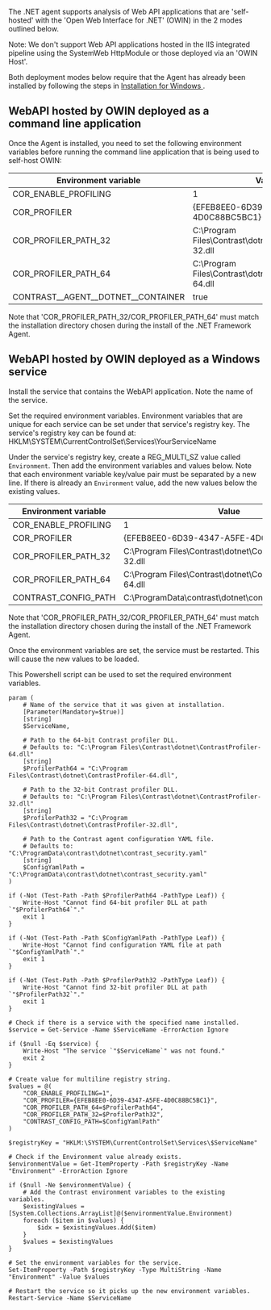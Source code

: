<!--
title: "Contrast .NET Agent Web API and OWIN Installation"
description: "Contrast .NET agent Web API and OWIN Installation"
tags: "installation agent .NET web api owin"
-->

The .NET agent supports analysis of Web API applications that are 'self-hosted' with the 'Open Web Interface for .NET' (OWIN) in the 2 modes outlined below.

Note: We don't support Web API applications hosted in the IIS integrated pipeline using the SystemWeb HttpModule or those deployed via an 'OWIN Host'.

Both deployment modes below require that the Agent has already been installed by following the steps in [Installation for Windows
](https://docs.contrastsecurity.com/installation-netinstall.html#net-windows).

## WebAPI hosted by OWIN deployed as a command line application

Once the Agent is installed, you need to set the following environment variables before running the command line application that is being used to self-host OWIN:

| Environment variable       | Value                       |
| -------------------------- | --------------------------- |
| COR_ENABLE_PROFILING       | 1                           |
| COR_PROFILER               | {EFEB8EE0-6D39-4347-A5FE-4D0C88BC5BC1}   |
| COR_PROFILER_PATH_32       | C:\Program Files\Contrast\dotnet\ContrastProfiler-32.dll   |
| COR_PROFILER_PATH_64       | C:\Program Files\Contrast\dotnet\ContrastProfiler-64.dll   |
| CONTRAST\_\_AGENT\_\_DOTNET\_\_CONTAINER   | true                        |

Note that 'COR_PROFILER_PATH_32/COR_PROFILER_PATH_64' must match the installation directory chosen during the install of the .NET Framework Agent.

## WebAPI hosted by OWIN deployed as a Windows service

Install the service that contains the WebAPI application. Note the name of the service.

Set the required environment variables. Environment variables that are unique for each service can be set under that service's registry key. The service's registry key can be found at:  
HKLM\SYSTEM\CurrentControlSet\Services\YourServiceName

Under the service's registry key, create a REG_MULTI_SZ value called `Environment`. Then add the environment variables and values below. Note that each environment variable key/value pair must be separated by a new line. If there is already an `Environment` value, add the new values below the existing values.

| Environment variable       | Value                       |
| -------------------------- | --------------------------- |
| COR_ENABLE_PROFILING       | 1                           |
| COR_PROFILER               | {EFEB8EE0-6D39-4347-A5FE-4D0C88BC5BC1}   |
| COR_PROFILER_PATH_32       | C:\Program Files\Contrast\dotnet\ContrastProfiler-32.dll   |
| COR_PROFILER_PATH_64       | C:\Program Files\Contrast\dotnet\ContrastProfiler-64.dll   |
| CONTRAST_CONFIG_PATH       | C:\ProgramData\contrast\dotnet\contrast_security.yaml   |

Note that 'COR_PROFILER_PATH_32/COR_PROFILER_PATH_64' must match the installation directory chosen during the install of the .NET Framework Agent.

Once the environment variables are set, the service must be restarted. This will cause the new values to be loaded.

This Powershell script can be used to set the required environment variables.

```
param (
    # Name of the service that it was given at installation.
    [Parameter(Mandatory=$true)]
    [string]
    $ServiceName,

    # Path to the 64-bit Contrast profiler DLL.
    # Defaults to: "C:\Program Files\Contrast\dotnet\ContrastProfiler-64.dll"
    [string]
    $ProfilerPath64 = "C:\Program Files\Contrast\dotnet\ContrastProfiler-64.dll",

    # Path to the 32-bit Contrast profiler DLL.
    # Defaults to: "C:\Program Files\Contrast\dotnet\ContrastProfiler-32.dll"
    [string]
    $ProfilerPath32 = "C:\Program Files\Contrast\dotnet\ContrastProfiler-32.dll",

    # Path to the Contrast agent configuration YAML file.
    # Defaults to: "C:\ProgramData\contrast\dotnet\contrast_security.yaml"
    [string]
    $ConfigYamlPath = "C:\ProgramData\contrast\dotnet\contrast_security.yaml"
)

if (-Not (Test-Path -Path $ProfilerPath64 -PathType Leaf)) {
    Write-Host "Cannot find 64-bit profiler DLL at path `"$ProfilerPath64`"."
    exit 1
}

if (-Not (Test-Path -Path $ConfigYamlPath -PathType Leaf)) {
    Write-Host "Cannot find configuration YAML file at path `"$ConfigYamlPath`"."
    exit 1
}

if (-Not (Test-Path -Path $ProfilerPath32 -PathType Leaf)) {
    Write-Host "Cannot find 32-bit profiler DLL at path `"$ProfilerPath32`"."
    exit 1
}

# Check if there is a service with the specified name installed.
$service = Get-Service -Name $ServiceName -ErrorAction Ignore

if ($null -Eq $service) {
    Write-Host "The service `"$ServiceName`" was not found."
    exit 2
}

# Create value for multiline registry string.
$values = @(
    "COR_ENABLE_PROFILING=1",
    "COR_PROFILER={EFEB8EE0-6D39-4347-A5FE-4D0C88BC5BC1}",
    "COR_PROFILER_PATH_64=$ProfilerPath64",
    "COR_PROFILER_PATH_32=$ProfilerPath32",
    "CONTRAST_CONFIG_PATH=$ConfigYamlPath"
)

$registryKey = "HKLM:\SYSTEM\CurrentControlSet\Services\$ServiceName"

# Check if the Environment value already exists.
$environmentValue = Get-ItemProperty -Path $registryKey -Name "Environment" -ErrorAction Ignore

if ($null -Ne $environmentValue) {
    # Add the Contrast environment variables to the existing variables.
    $existingValues = [System.Collections.ArrayList]@($environmentValue.Environment)
    foreach ($item in $values) {
        $idx = $existingValues.Add($item)
    }
    $values = $existingValues
}

# Set the environment variables for the service.
Set-ItemProperty -Path $registryKey -Type MultiString -Name "Environment" -Value $values

# Restart the service so it picks up the new environment variables.
Restart-Service -Name $ServiceName
```
